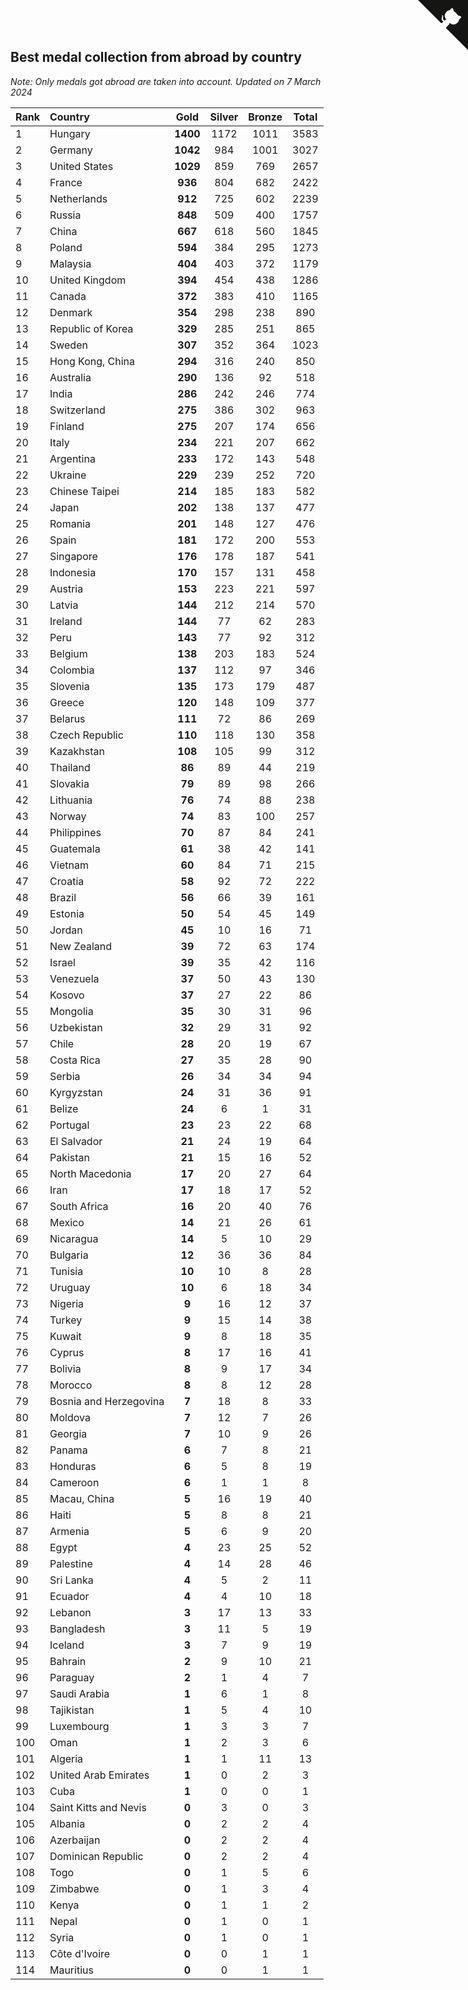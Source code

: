 ## Best medal collection from abroad by country

*Note: Only medals got abroad are taken into account.*
*Updated on  7 March 2024*

| Rank | Country | Gold | Silver | Bronze | Total |
| :--- | :--- | :--: | :--: | :--: | :--: |
| 1 | Hungary | **1400** | 1172 | 1011 | 3583 |
| 2 | Germany | **1042** | 984 | 1001 | 3027 |
| 3 | United States | **1029** | 859 | 769 | 2657 |
| 4 | France | **936** | 804 | 682 | 2422 |
| 5 | Netherlands | **912** | 725 | 602 | 2239 |
| 6 | Russia | **848** | 509 | 400 | 1757 |
| 7 | China | **667** | 618 | 560 | 1845 |
| 8 | Poland | **594** | 384 | 295 | 1273 |
| 9 | Malaysia | **404** | 403 | 372 | 1179 |
| 10 | United Kingdom | **394** | 454 | 438 | 1286 |
| 11 | Canada | **372** | 383 | 410 | 1165 |
| 12 | Denmark | **354** | 298 | 238 | 890 |
| 13 | Republic of Korea | **329** | 285 | 251 | 865 |
| 14 | Sweden | **307** | 352 | 364 | 1023 |
| 15 | Hong Kong, China | **294** | 316 | 240 | 850 |
| 16 | Australia | **290** | 136 | 92 | 518 |
| 17 | India | **286** | 242 | 246 | 774 |
| 18 | Switzerland | **275** | 386 | 302 | 963 |
| 19 | Finland | **275** | 207 | 174 | 656 |
| 20 | Italy | **234** | 221 | 207 | 662 |
| 21 | Argentina | **233** | 172 | 143 | 548 |
| 22 | Ukraine | **229** | 239 | 252 | 720 |
| 23 | Chinese Taipei | **214** | 185 | 183 | 582 |
| 24 | Japan | **202** | 138 | 137 | 477 |
| 25 | Romania | **201** | 148 | 127 | 476 |
| 26 | Spain | **181** | 172 | 200 | 553 |
| 27 | Singapore | **176** | 178 | 187 | 541 |
| 28 | Indonesia | **170** | 157 | 131 | 458 |
| 29 | Austria | **153** | 223 | 221 | 597 |
| 30 | Latvia | **144** | 212 | 214 | 570 |
| 31 | Ireland | **144** | 77 | 62 | 283 |
| 32 | Peru | **143** | 77 | 92 | 312 |
| 33 | Belgium | **138** | 203 | 183 | 524 |
| 34 | Colombia | **137** | 112 | 97 | 346 |
| 35 | Slovenia | **135** | 173 | 179 | 487 |
| 36 | Greece | **120** | 148 | 109 | 377 |
| 37 | Belarus | **111** | 72 | 86 | 269 |
| 38 | Czech Republic | **110** | 118 | 130 | 358 |
| 39 | Kazakhstan | **108** | 105 | 99 | 312 |
| 40 | Thailand | **86** | 89 | 44 | 219 |
| 41 | Slovakia | **79** | 89 | 98 | 266 |
| 42 | Lithuania | **76** | 74 | 88 | 238 |
| 43 | Norway | **74** | 83 | 100 | 257 |
| 44 | Philippines | **70** | 87 | 84 | 241 |
| 45 | Guatemala | **61** | 38 | 42 | 141 |
| 46 | Vietnam | **60** | 84 | 71 | 215 |
| 47 | Croatia | **58** | 92 | 72 | 222 |
| 48 | Brazil | **56** | 66 | 39 | 161 |
| 49 | Estonia | **50** | 54 | 45 | 149 |
| 50 | Jordan | **45** | 10 | 16 | 71 |
| 51 | New Zealand | **39** | 72 | 63 | 174 |
| 52 | Israel | **39** | 35 | 42 | 116 |
| 53 | Venezuela | **37** | 50 | 43 | 130 |
| 54 | Kosovo | **37** | 27 | 22 | 86 |
| 55 | Mongolia | **35** | 30 | 31 | 96 |
| 56 | Uzbekistan | **32** | 29 | 31 | 92 |
| 57 | Chile | **28** | 20 | 19 | 67 |
| 58 | Costa Rica | **27** | 35 | 28 | 90 |
| 59 | Serbia | **26** | 34 | 34 | 94 |
| 60 | Kyrgyzstan | **24** | 31 | 36 | 91 |
| 61 | Belize | **24** | 6 | 1 | 31 |
| 62 | Portugal | **23** | 23 | 22 | 68 |
| 63 | El Salvador | **21** | 24 | 19 | 64 |
| 64 | Pakistan | **21** | 15 | 16 | 52 |
| 65 | North Macedonia | **17** | 20 | 27 | 64 |
| 66 | Iran | **17** | 18 | 17 | 52 |
| 67 | South Africa | **16** | 20 | 40 | 76 |
| 68 | Mexico | **14** | 21 | 26 | 61 |
| 69 | Nicaragua | **14** | 5 | 10 | 29 |
| 70 | Bulgaria | **12** | 36 | 36 | 84 |
| 71 | Tunisia | **10** | 10 | 8 | 28 |
| 72 | Uruguay | **10** | 6 | 18 | 34 |
| 73 | Nigeria | **9** | 16 | 12 | 37 |
| 74 | Turkey | **9** | 15 | 14 | 38 |
| 75 | Kuwait | **9** | 8 | 18 | 35 |
| 76 | Cyprus | **8** | 17 | 16 | 41 |
| 77 | Bolivia | **8** | 9 | 17 | 34 |
| 78 | Morocco | **8** | 8 | 12 | 28 |
| 79 | Bosnia and Herzegovina | **7** | 18 | 8 | 33 |
| 80 | Moldova | **7** | 12 | 7 | 26 |
| 81 | Georgia | **7** | 10 | 9 | 26 |
| 82 | Panama | **6** | 7 | 8 | 21 |
| 83 | Honduras | **6** | 5 | 8 | 19 |
| 84 | Cameroon | **6** | 1 | 1 | 8 |
| 85 | Macau, China | **5** | 16 | 19 | 40 |
| 86 | Haiti | **5** | 8 | 8 | 21 |
| 87 | Armenia | **5** | 6 | 9 | 20 |
| 88 | Egypt | **4** | 23 | 25 | 52 |
| 89 | Palestine | **4** | 14 | 28 | 46 |
| 90 | Sri Lanka | **4** | 5 | 2 | 11 |
| 91 | Ecuador | **4** | 4 | 10 | 18 |
| 92 | Lebanon | **3** | 17 | 13 | 33 |
| 93 | Bangladesh | **3** | 11 | 5 | 19 |
| 94 | Iceland | **3** | 7 | 9 | 19 |
| 95 | Bahrain | **2** | 9 | 10 | 21 |
| 96 | Paraguay | **2** | 1 | 4 | 7 |
| 97 | Saudi Arabia | **1** | 6 | 1 | 8 |
| 98 | Tajikistan | **1** | 5 | 4 | 10 |
| 99 | Luxembourg | **1** | 3 | 3 | 7 |
| 100 | Oman | **1** | 2 | 3 | 6 |
| 101 | Algeria | **1** | 1 | 11 | 13 |
| 102 | United Arab Emirates | **1** | 0 | 2 | 3 |
| 103 | Cuba | **1** | 0 | 0 | 1 |
| 104 | Saint Kitts and Nevis | **0** | 3 | 0 | 3 |
| 105 | Albania | **0** | 2 | 2 | 4 |
| 106 | Azerbaijan | **0** | 2 | 2 | 4 |
| 107 | Dominican Republic | **0** | 2 | 2 | 4 |
| 108 | Togo | **0** | 1 | 5 | 6 |
| 109 | Zimbabwe | **0** | 1 | 3 | 4 |
| 110 | Kenya | **0** | 1 | 1 | 2 |
| 111 | Nepal | **0** | 1 | 0 | 1 |
| 112 | Syria | **0** | 1 | 0 | 1 |
| 113 | Côte d'Ivoire | **0** | 0 | 1 | 1 |
| 114 | Mauritius | **0** | 0 | 1 | 1 |


<a href="https://github.com/JustinTimeCuber/wca_statistics" class="github-corner" aria-label="View source on Github"><svg width="80" height="80" viewBox="0 0 250 250" style="fill:#151513; color:#fff; position: absolute; top: 0; border: 0; right: 0;" aria-hidden="true"><path d="M0,0 L115,115 L130,115 L142,142 L250,250 L250,0 Z"></path><path d="M128.3,109.0 C113.8,99.7 119.0,89.6 119.0,89.6 C122.0,82.7 120.5,78.6 120.5,78.6 C119.2,72.0 123.4,76.3 123.4,76.3 C127.3,80.9 125.5,87.3 125.5,87.3 C122.9,97.6 130.6,101.9 134.4,103.2" fill="currentColor" style="transform-origin: 130px 106px;" class="octo-arm"></path><path d="M115.0,115.0 C114.9,115.1 118.7,116.5 119.8,115.4 L133.7,101.6 C136.9,99.2 139.9,98.4 142.2,98.6 C133.8,88.0 127.5,74.4 143.8,58.0 C148.5,53.4 154.0,51.2 159.7,51.0 C160.3,49.4 163.2,43.6 171.4,40.1 C171.4,40.1 176.1,42.5 178.8,56.2 C183.1,58.6 187.2,61.8 190.9,65.4 C194.5,69.0 197.7,73.2 200.1,77.6 C213.8,80.2 216.3,84.9 216.3,84.9 C212.7,93.1 206.9,96.0 205.4,96.6 C205.1,102.4 203.0,107.8 198.3,112.5 C181.9,128.9 168.3,122.5 157.7,114.1 C157.9,116.9 156.7,120.9 152.7,124.9 L141.0,136.5 C139.8,137.7 141.6,141.9 141.8,141.8 Z" fill="currentColor" class="octo-body"></path></svg></a><style>.github-corner:hover .octo-arm{animation:octocat-wave 560ms ease-in-out}@keyframes octocat-wave{0%,100%{transform:rotate(0)}20%,60%{transform:rotate(-25deg)}40%,80%{transform:rotate(10deg)}}@media (max-width:500px){.github-corner:hover .octo-arm{animation:none}.github-corner .octo-arm{animation:octocat-wave 560ms ease-in-out}}</style>
